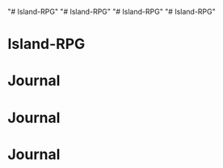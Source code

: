 "# Island-RPG" 
"# Island-RPG" 
"# Island-RPG" 
"# Island-RPG" 
# Island-RPG
# Journal
# Journal
# Journal
